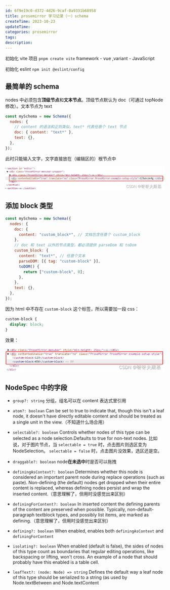 ```yaml
---
id: 6f9e19c0-d372-4d26-9caf-0a9331b68958
title: prosemirror 学习记录（一）schema
createTime: 2023-10-23
updateTime:
categories: prosemirror
tags:
description:
---
```


初始化 vite 项目
`pnpm create vite` framework - vue ,variant - JavaScript

初始化 eslint
`npm init @eslint/config`

## 最简单的 schema

nodes 中必须包含**顶级节点**和**文本节点**。顶级节点默认为 doc（可通过 topNode 修改）。文本节点为 text

```js
const mySchema = new Schema({
  nodes: {
    // content 的语法和正则类似。text* 代表任意个 text 节点
    doc: { content: "text*" },
    text: {},
  },
});
```

此时只能输入文字，文字直接放在（编辑区的）根节点中

![在这里插入图片描述](../post-assets/63ba36cc-e3ed-4eba-a644-3a12a6d92552.png)

## 添加 block 类型

```js
const mySchema = new Schema({
  nodes: {
    doc: {
      content: "custom_block*", // 文档包含任意个 custom_block
    },
    // doc 和 text 以外的节点类型，都必须提供 parseDom 和 toDom
    custom_block: {
      content: "text*", // 任意个文本
      parseDOM: [{ tag: "custom-block" }],
      toDOM() {
        return ["custom-block", 0];
      },
    },
    text: {},
  },
});
```

因为 html 中不存在 `custom-block` 这个标签，所以需要加一段 css：

```css
custom-block {
  display: block;
}
```

效果：

![在这里插入图片描述](../post-assets/9446da07-1ea1-436d-a6d5-8987ef9ea2cd.png)

## NodeSpec 中的字段

- `group?: string` 分组，组名可以在 content 表达式里引用

- `atom?: boolean` Can be set to true to indicate that, though this isn't a leaf node, it doesn't have directly editable content and should be treated as a single unit in the view.（不知道什么场合用）

- `selectable?: boolean` Controls whether nodes of this type can be selected as a node
  selection.Defaults to true for non-text nodes.
  比如说，对于图片节点，当 `selectable = true` 时，点击图片则选区变为 NodeSelection。 `selectable = false` 时，点击图片没效果，选区还是空。
- `draggable?: boolean` node**在未选中**时是否可以拖拽
- `definingAsContext?: boolean` Determines whether this node is considered an important parent node during replace operations (such as paste). Non-defining (the default) nodes get dropped when their entire content is replaced, whereas defining nodes persist and wrap the inserted content.（意思理解了，但用时没感觉出来区别）
- `definingForContent?: boolean` In inserted content the defining parents of the content are preserved when possible. Typically, non-default-paragraph textblock types, and possibly list items, are marked as defining.（意思理解了，但用时没感觉出来区别）
- `defining?: boolean` When enabled, enables both `definingAsContext` and `definingForContent`
- `isolating?: boolean` When enabled (default is false), the sides of nodes of this type count as boundaries that regular editing operations, like backspacing or lifting, won't cross. An example of a node that should probably have this enabled is a table cell.
- `leafText?: (node: Node) => string` Defines the default way a leaf node of this type should be serialized to a string (as used by Node.textBetween and Node.textContent
